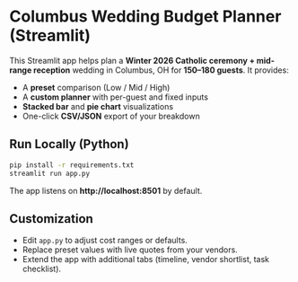 # Columbus Wedding Budget Planner (Streamlit)

This Streamlit app helps plan a **Winter 2026 Catholic ceremony + mid-range reception** wedding in Columbus, OH for **150–180 guests**. It provides:
- A **preset** comparison (Low / Mid / High)
- A **custom planner** with per-guest and fixed inputs
- **Stacked bar** and **pie chart** visualizations
- One-click **CSV/JSON** export of your breakdown

## Run Locally (Python)
```bash
pip install -r requirements.txt
streamlit run app.py
```
The app listens on **http://localhost:8501** by default.


## Customization
- Edit `app.py` to adjust cost ranges or defaults.
- Replace preset values with live quotes from your vendors.
- Extend the app with additional tabs (timeline, vendor shortlist, task checklist).

